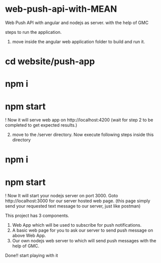 # web-push-api-with-MEAN
Web Push API with angular and nodejs as server. with the help of GMC

steps to run the application.

1. move inside the angular web application folder to build and run it. 
# cd website/push-app
# npm i
# npm start
! Now it will serve web app on http://localhost:4200 (wait for step 2 to be completed to get expected results.)




2. move to the /server directory. Now execute following steps inside this directory
# npm i
# npm start
! Now It will start your nodejs server on port 3000. Goto http://localhost:3000 for our server hosted web page. (this page simply send your requested text message to our server, just like postman)






This project has 3 components.
1. Web App which will be used to subscribe for push notifications.
2. A basic web page for you to ask our server to send push message on above Web App.
3. Our own nodejs web server to which will send push messages with the help of GMC.

Done!! start playing with it
